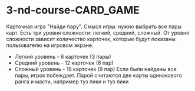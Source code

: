 # 3-nd-course-CARD_GAME
Карточная игра "Найди пару". Смысл игры: нужно выбрать все пары карт.
Есть три уровня сложности: легкий, средний, сложный. От уровня сложности зависит количество карточек,
которые будут показаны пользователю на игровом экране.

-   Легкий уровень - 6 карточек (3 пары)
-   Средний уровень - 12 карточек (6 пар)
-   Сложный уровень - 18 карточек (9 пар)
    Если были найдены все пары, игрок побеждает.
    Парой считаются две карты одинакового ранга и масти, например туз пики и туз пики
